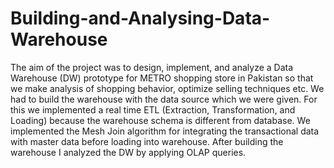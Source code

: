 # Building-and-Analysing-Data-Warehouse
The aim of the project was to design, implement, and analyze a Data Warehouse (DW) prototype for METRO shopping store in Pakistan so that we make analysis of shopping behavior, optimize selling techniques etc. We had to build the warehouse with the data source which we were given. For this we implemented a real time ETL (Extraction, Transformation, and Loading) because the warehouse schema is different from database. We implemented the Mesh Join algorithm for integrating the transactional data with master data before loading into warehouse. After building the warehouse I analyzed the DW by applying OLAP queries.
